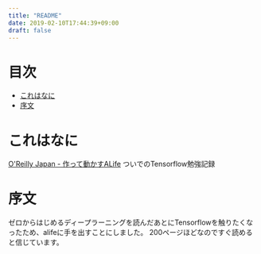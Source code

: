 ```yaml
---
title: "README"
date: 2019-02-10T17:44:39+09:00
draft: false
---
```


# 目次
<!-- START doctoc generated TOC please keep comment here to allow auto update -->
<!-- DON'T EDIT THIS SECTION, INSTEAD RE-RUN doctoc TO UPDATE -->


- [これはなに](#%E3%81%93%E3%82%8C%E3%81%AF%E3%81%AA%E3%81%AB)
- [序文](#%E5%BA%8F%E6%96%87)

<!-- END doctoc generated TOC please keep comment here to allow auto update -->

# これはなに
[O'Reilly Japan - 作って動かすALife](https://www.oreilly.co.jp/books/9784873118475/) ついでのTensorflow勉強記録

# 序文
ゼロからはじめるディープラーニングを読んだあとにTensorflowを触りたくなったため、alifeに手を出すことにしました。
200ページほどなのですぐ読めると信じています。
